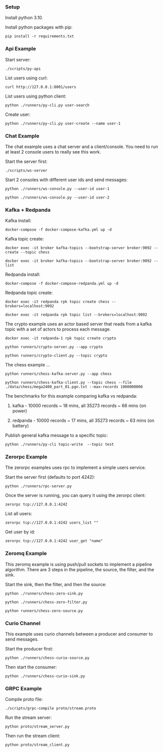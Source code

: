 ### Setup

Install python 3.10.

Install python packages with pip:

```
pip install -r requirements.txt
```


### Api Example

Start server:

```
./scripts/py-api
```

List users using curl:

```
curl http://127.0.0.1:8001/users
```

List users using python client:

```
python ./runners/py-cli.py user-search
```

Create user:

```
python ./runners/py-cli.py user-create --name user-1
```


### Chat Example

The chat example uses a chat server and a client/console.  You need to run at least 2 console users to really see this work.


Start the server first:

```
./scripts/ws-server
```

Start 2 consoles with different user ids and send messages:

```
python ./runners/ws-console.py --user-id user-1

python ./runners/ws-console.py --user-id user-2
```


### Kafka + Redpanda

Kafka install:

```
docker-compose -f docker-compose-kafka.yml up -d
```

Kafka topic create:

```
docker exec -it broker kafka-topics --bootstrap-server broker:9092 --create --topic chess

docker exec -it broker kafka-topics --bootstrap-server broker:9092 --list
```

Redpanda install:

```
docker-compose -f docker-compose-redpanda.yml up -d

```

Redpanda topic create:

```
docker exec -it redpanda rpk topic create chess --brokers=localhost:9092

docker exec -it redpanda rpk topic list --brokers=localhost:9092
```


The crypto example uses an actor based server that reads from a kafka topic with a set of actors to process each message.

```
docker exec -it redpanda-1 rpk topic create crypto

python runners/crypto-server.py --app crypto

python runners/crypto-client.py --topic crypto
```

The chess example ...

```
python runners/chess-kafka-server.py --app chess

python runners/chess-kafka-client.py --topic chess --file ./data/chess/mega2400_part_01.pgn.txt --max-records 1000000000
```

The benchmarks for this example comparing kafka vs redpanda:

  1. kafka - 10000 records ~ 18 mins, all 35273 records ~ 66 mins (on power)

  2. redpanda - 10000 records ~ 17 mins, all 35273 records ~ 63 mins (on battery)


Publish general kafka message to a specific topic:

```
python ./runners/py-cli topic-write  --topic test
```


### Zerorpc Example

The zerorpc examples uses rpc to implement a simple users service.

Start the server first (defaults to port 4242):

```
python ./runners/rpc-server.py
```

Once the server is running, you can query it using the zerorpc client:

```
zerorpc tcp://127.0.0.1:4242
```

List all users:

```
zerorpc tcp://127.0.0.1:4242 users_list ""
```

Get user by id:

```
zerorpc tcp://127.0.0.1:4242 user_get "name"
```


### Zeromq Example

This zeromq example is using push/pull sockets to implement a pipeline algorithm.  There are 3 steps in the pipeline, the source, the filter, and the sink.  

Start the sink, then the filter, and then the source:

```
python ./runners/chess-zero-sink.py

python ./runners/chess-zero-filter.py

python runners/chess-zero-source.py
```


### Curio Channel

This example uses curio channels between a producer and consumer to send messages.

Start the producer first:

```
python ./runners/chess-curio-source.py
```

Then start the consumer:

```
python ./runners/chess-curio-sink.py
```


### GRPC Example

Compile proto file:

```
./scripts/grpc-compile proto/stream.proto
```

Run the stream server:

```
python proto/stream_server.py
```

Then run the stream client:

```
python proto/stream_client.py
```
